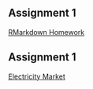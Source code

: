 ## Assignment 1

[RMarkdown Homework](https://pjournal.github.io/boun01-TahaBayaz/RMarkdows-Homework.html)

## Assignment 1

[Electricity Market](https://pjournal.github.io/boun01-TahaBayaz/PTF-SMF.html)
